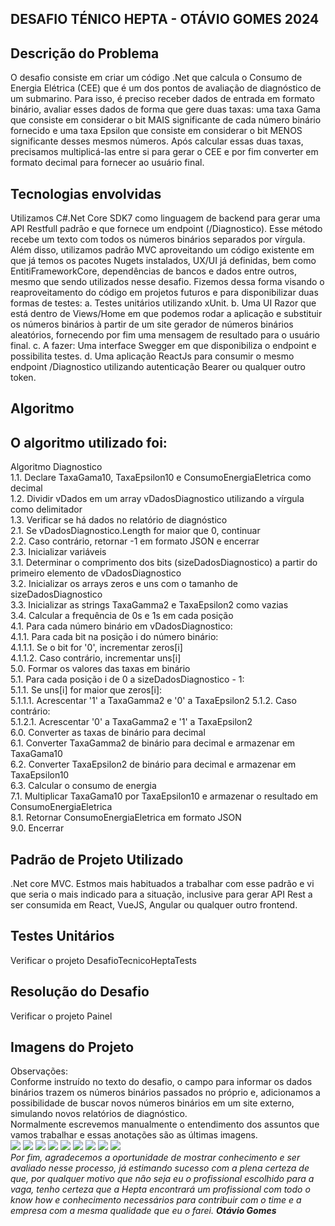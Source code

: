## DESAFIO TÉNICO HEPTA - OTÁVIO GOMES 2024
## Descrição do Problema
O desafio consiste em criar um código .Net que calcula o Consumo de Energia Elétrica (CEE) que é um dos pontos de 
avaliação de diagnóstico de um submarino.
Para isso, é preciso receber dados de entrada em formato binário, avaliar esses dados de forma que gere duas taxas: 
uma taxa Gama que consiste em considerar o bit MAIS significante de cada número binário fornecido e uma taxa Epsilon
que consiste em considerar o bit MENOS significante desses mesmos números.
Após calcular essas duas taxas, precisamos multiplicá-las entre si para gerar o CEE e por fim converter em formato 
decimal para fornecer ao usuário final.

## Tecnologias envolvidas
Utilizamos C#.Net Core SDK7 como linguagem de backend para gerar uma API Restfull padrão e que fornece 
um endpoint (/Diagnostico). Esse método recebe um texto com todos os números binários separados por vírgula.
Além disso, utilizamos padrão MVC aproveitando um código existente em que já temos os pacotes Nugets instalados, UX/UI 
já definidas, bem como EntitiFrameworkCore, dependências de bancos e dados entre outros, mesmo que sendo utilizados 
nesse desafio. 
Fizemos dessa forma visando o reaproveitamento do código em projetos futuros e para disponibilizar duas formas de testes:
	a. Testes unitários utilizando xUnit.
	b. Uma UI Razor que está dentro de Views/Home em que podemos rodar a aplicação e substituir os números binários à 
	   partir de um site gerador de números binários aleatórios, fornecendo por fim uma mensagem de resultado para o usuário 
	   final.
	c. A fazer: Uma interface Swegger em que disponibiliza o endpoint e possibilita testes.
        d. Uma aplicação ReactJs para consumir o mesmo endpoint /Diagnostico utilizando autenticação Bearer ou qualquer outro token.

## Algoritmo
O algoritmo utilizado foi:
-----
Algoritmo Diagnostico
<br/>
1.1. Declare TaxaGama10, TaxaEpsilon10 e ConsumoEnergiaEletrica como decimal 
<br/>
1.2. Dividir vDados em um array vDadosDiagnostico utilizando a vírgula como delimitador
<br/>
1.3. Verificar se há dados no relatório de diagnóstico 
<br/>
2.1. Se vDadosDiagnostico.Length for maior que 0, continuar 
<br/>
2.2. Caso contrário, retornar -1 em formato JSON e encerrar
<br/>
2.3. Inicializar variáveis 
<br/>
3.1. Determinar o comprimento dos bits (sizeDadosDiagnostico) a partir do primeiro elemento de vDadosDiagnostico 
<br/>
3.2. Inicializar os arrays zeros e uns com o tamanho de sizeDadosDiagnostico 
<br/>
3.3. Inicializar as strings TaxaGamma2 e TaxaEpsilon2 como vazias
<br/>
3.4. Calcular a frequência de 0s e 1s em cada posição 
<br/>
4.1. 
Para cada número binário em vDadosDiagnostico: 
<br/>
4.1.1. Para cada bit na posição i do número binário: 
<br/>
4.1.1.1. Se o bit for '0', incrementar zeros[i] 
<br/>
4.1.1.2. Caso contrário, incrementar uns[i] 
<br/>
5.0. Formar os valores das taxas em binário 
<br/>
5.1. Para cada posição i de 0 a sizeDadosDiagnostico - 1: 
<br/>
5.1.1. Se uns[i] for maior que zeros[i]: 
<br/>
5.1.1.1. Acrescentar '1' a TaxaGamma2 e '0' a TaxaEpsilon2 5.1.2. Caso contrário: 
<br/>
5.1.2.1. Acrescentar '0' a TaxaGamma2 e '1' a TaxaEpsilon2
<br/>
6.0. Converter as taxas de binário para decimal 
<br/>
6.1. Converter TaxaGamma2 de binário para decimal e armazenar em TaxaGama10 
<br/>
6.2. Converter TaxaEpsilon2 de binário para decimal e armazenar em TaxaEpsilon10
<br/>
6.3. Calcular o consumo de energia 
<br/>
7.1. Multiplicar TaxaGama10 por TaxaEpsilon10 e armazenar o resultado em ConsumoEnergiaEletrica
<br/>
8.1. Retornar ConsumoEnergiaEletrica em formato JSON
<br/>
9.0. Encerrar
<br/>

## Padrão de Projeto Utilizado
.Net core MVC. Estmos mais habituados a trabalhar com esse padrão e vi que seria o mais indicado para a situação, inclusive para gerar API Rest a ser consumida em React, VueJS, Angular ou qualquer outro frontend.

## Testes Unitários
Verificar o projeto DesafioTecnicoHeptaTests

## Resolução do Desafio
Verificar o projeto Painel

## Imagens do Projeto
Observações:
<br/>
Conforme instruído no texto do desafio, o campo para informar os dados binários trazem os números binários passados no próprio 
 e, adicionamos a possibilidade de buscar novos números binários em um site externo, simulando novos relatórios
de diagnóstico.
<br/>
Normalmente escrevemos manualmente o entendimento dos assuntos que vamos trabalhar e essas anotações são as últimas imagens.
</br>
<img src="https://github.com/otagomes/hepta2024/blob/main/hepta01.png" />
<img src="https://github.com/otagomes/hepta2024/blob/main/hepta02.png" />
<img src="https://github.com/otagomes/hepta2024/blob/main/hepta03.png" />
<img src="https://github.com/otagomes/hepta2024/blob/main/hepta04.png" />
<img src="https://github.com/otagomes/hepta2024/blob/main/hepta05.png" />
<img src="https://github.com/otagomes/hepta2024/blob/main/hepta06.png" />
<img src="https://github.com/otagomes/hepta2024/blob/main/hepta07.png" />
<img src="https://github.com/otagomes/hepta2024/blob/main/hepta08.jpg" />
<img src="https://github.com/otagomes/hepta2024/blob/main/hepta09.jpg" />
<br/>
<i>
Por fim, agradecemos a oportunidade de mostrar conhecimento e ser avaliado nesse processo, já estimando  sucesso com a plena certeza de que, por qualquer motivo que não seja eu o profissional escolhido para a vaga, tenho certeza que a Hepta encontrará um profissional com todo o know how e conhecimento necessários para contribuir com o time e a empresa com a mesma qualidade que eu o farei.
<b>Otávio Gomes</b>
</i>
